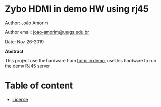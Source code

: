 # Zybo HDMI in demo HW using rj45

Author: João Amorim

Author email: joao-amorim@uergs.edu.br

Date: Nov-26-2019

**Abstract**

 This project use the hardware from [hdmi in demo](../08-HDMI_demo/), use this hardware to run the demo RJ45 server

# Table of content
* [License](../LICENSE)
